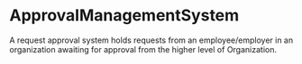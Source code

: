 # ApprovalManagementSystem
A request approval system holds requests from an employee/employer in an organization awaiting for approval from the higher level of Organization.
